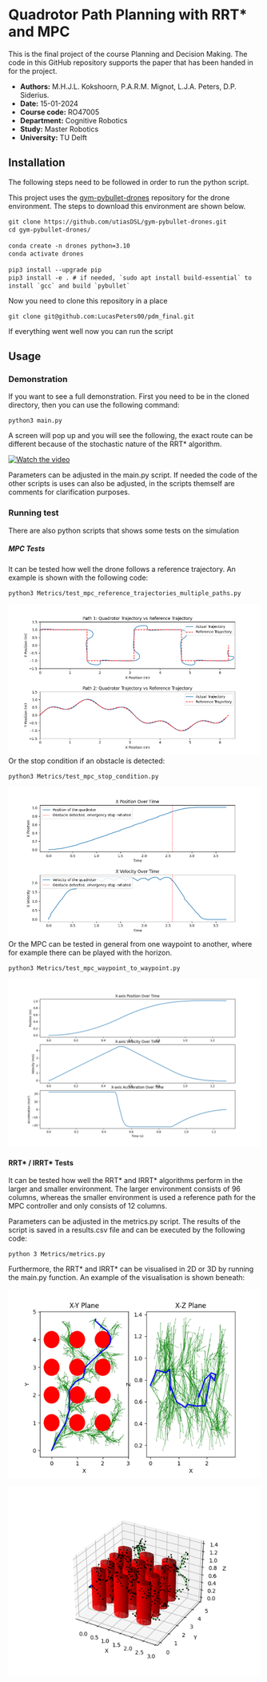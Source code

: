 # Quadrotor Path Planning with RRT* and MPC
This is the final project of the course Planning and Decision Making. The code in this GitHub repository supports the paper that has been handed in for the project.

- **Authors:** M.H.J.L. Kokshoorn, P.A.R.M. Mignot, L.J.A. Peters, D.P. Siderius.
- **Date:** 15-01-2024
- **Course code:** RO47005
- **Department:** Cognitive Robotics
- **Study:** Master Robotics
- **University:** TU Delft

## Installation

The following steps need to be followed in order to run the python script.

This project uses the [gym-pybullet-drones](https://github.com/utiasDSL/gym-pybullet-drones) repository for the drone environment. The steps to download this environment are shown below.

``` 
git clone https://github.com/utiasDSL/gym-pybullet-drones.git
cd gym-pybullet-drones/

conda create -n drones python=3.10
conda activate drones

pip3 install --upgrade pip
pip3 install -e . # if needed, `sudo apt install build-essential` to install `gcc` and build `pybullet`
```
Now you need to clone this repository in a place 

``` 
git clone git@github.com:LucasPeters00/pdm_final.git
```
If everything went well now you can run the script

## Usage

### Demonstration

If you want to see a full demonstration. First you need to be in the cloned directory, then you can use the following command:

```
python3 main.py
```
A screen will pop up and you will see the following, the exact route can be different because of the stochastic nature of the RRT* algorithm. 

[![Watch the video](https://img.youtube.com/vi/TaFyCzv_xfk/maxresdefault.jpg)](https://youtu.be/TaFyCzv_xfk)

Parameters can be adjusted in the main.py script. If needed the code of the other scripts is uses can also be adjusted, in the scripts themself are comments for clarification purposes.

### Running test

There are also python scripts that shows some tests on the simulation

##### MPC Tests

It can be tested how well the drone follows a reference trajectory. An example is shown with the following code:

```
python3 Metrics/test_mpc_reference_trajectories_multiple_paths.py
```
![Example Image](images/trajectory_vs_reference.png)
Or the stop condition if an obstacle is detected:

```
python3 Metrics/test_mpc_stop_condition.py
```
![Example Image](images/example_stop_img.png)
Or the MPC can be tested in general from one waypoint to another, where for example there can be played with the horizon.

```
python3 Metrics/test_mpc_waypoint_to_waypoint.py
```
![Example Image](images/example_w_t_w.png)

#### RRT* / IRRT* Tests

It can be tested how well the RRT* and IRRT* algorithms perform in the larger and smaller environment. The larger environment consists of 96 columns, whereas the smaller environment is used a reference path for the MPC controller and only consists of 12 columns. 

Parameters can be adjusted in the metrics.py script. The results of the script is saved in a results.csv file and can be executed by the following code:

```
python 3 Metrics/metrics.py
```

Furthermore, the RRT* and IRRT* can be visualised in 2D or 3D by running the main.py function. An example of the visualisation is shown beneath:


![Example Image](images/Figure_1_2D.png)

![Example Image](images/Figure_1_3D.png)






